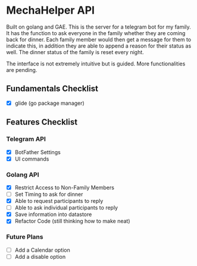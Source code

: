 # MechaHelper API

Built on golang and GAE. This is the server for a telegram bot for my family. It has the function to ask everyone in the family whether they are coming back for dinner. Each family member would then get a message for them to indicate this, in addition they are able to append a reason for their status as well. The dinner status of the family is reset every night.

The interface is not extremely intuitive but is guided. More functionalities are pending.

## Fundamentals Checklist
- [X] glide (go package manager)

## Features Checklist

### Telegram API
- [X] BotFather Settings 
- [X] UI commands

### Golang API
- [X] Restrict Access to Non-Family Members 
- [ ] Set Timing to ask for dinner
- [X] Able to request participants to reply
- [ ] Able to ask individual participants to reply
- [X] Save information into datastore
- [X] Refactor Code (still thinking how to make neat)

### Future Plans
- [ ] Add a Calendar option
- [ ] Add a disable option
